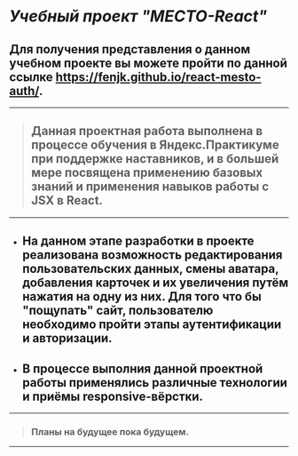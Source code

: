 # **_Учебный проект "МЕСТО-React"_**

## Для получения представления о данном учебном проекте вы можете пройти по данной ссылке https://fenjk.github.io/react-mesto-auth/.

___

> ## Данная проектная работа выполнена в процессе обучения в Яндекс.Практикуме при поддержке наставников, и в большей мере посвящена применению базовых знаний и применения навыков работы с JSX в React.

___

+ ## **На данном этапе разработки в проекте реализована возможность  редактирования пользовательских данных, смены аватара, добавления карточек и их увеличения путём нажатия на одну из них. Для того что бы "пощупать" сайт, пользователю необходимо пройти этапы аутентификации и авторизации.**

+ ## **В процессе выполния данной проектной работы применялись различные технологии и приёмы responsive-вёрстки.**

___

> ### Планы на будущее пока будущем.

___

